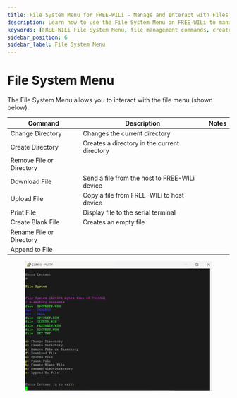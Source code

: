 ```yaml
---
title: File System Menu for FREE-WILi - Manage and Interact with Files
description: Learn how to use the File System Menu on FREE-WILi to manage directories and files. Discover commands for changing directories, creating and removing files, uploading, downloading, and more. Access detailed file management functionalities.
keywords: [FREE-WILi File System Menu, file management commands, create directory, remove file, download file, upload file, print file, rename file, append to file]
sidebar_position: 6
sidebar_label: File System Menu
---
```


# File System Menu

The File System Menu allows you to interact with the file menu (shown below).

| **Command**              	| **Description**                                	| **Notes** 	|
|--------------------------	|------------------------------------------------	|-----------	|
| Change Directory         	| Changes the current directory                  	|           	|
| Create Directory         	| Creates a directory in the current directory   	|           	|
| Remove File or Directory 	|                                                	|           	|
| Download File            	| Send a file from the host to FREE-WILi device 	|           	|
| Upload File              	| Copy a file from FREE-WILi to host device     	|           	|
| Print File               	| Display file to the serial terminal            	|           	|
| Create Blank File        	| Creates an empty file                          	|           	|
| Rename File or Directory 	|                                                	|           	|
| Append to File           	|                                                	|           	|

<div class="text--center">

<figure>

![File System Menu](../assets/file-system-menu.jpg "File System Menu")
<figcaption></figcaption>
</figure>
</div>